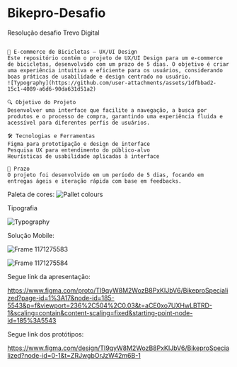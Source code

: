 # Bikepro-Desafio
Resolução desafio Trevo Digital
```

🚴 E-commerce de Bicicletas – UX/UI Design
Este repositório contém o projeto de UX/UI Design para um e-commerce de bicicletas, desenvolvido com um prazo de 5 dias. O objetivo é criar uma experiência intuitiva e eficiente para os usuários, considerando boas práticas de usabilidade e design centrado no usuário.
![Typography](https://github.com/user-attachments/assets/1dfbbad2-15c1-4089-a6d6-90da631d51a2)

🔍 Objetivo do Projeto
Desenvolver uma interface que facilite a navegação, a busca por produtos e o processo de compra, garantindo uma experiência fluida e acessível para diferentes perfis de usuários.

🛠️ Tecnologias e Ferramentas
Figma para prototipação e design de interface
Pesquisa UX para entendimento do público-alvo
Heurísticas de usabilidade aplicadas à interface

📅 Prazo
O projeto foi desenvolvido em um período de 5 dias, focando em entregas ágeis e iteração rápida com base em feedbacks.

```
Paleta de cores:
![Pallet colours](https://github.com/user-attachments/assets/3724512a-6f6f-4ef1-8451-3a16c877f44c)

Tipografia

![Typography](https://github.com/user-attachments/assets/2dc676d9-9f75-414d-88e4-005462b4de22)

Solução Mobile:

![Frame 1171275583](https://github.com/user-attachments/assets/ec78cbd3-3f7a-40c5-8d20-12cd43a642f4)

![Frame 1171275584](https://github.com/user-attachments/assets/c3461c68-da01-4b59-ba4c-d3d881e9a4f5)


Segue link da apresentação:

https://www.figma.com/proto/TI9qyW8M2WozB8PxKIJbV6/BikeproSpecialized?page-id=1%3A17&node-id=185-5543&p=f&viewport=236%2C504%2C0.03&t=aCE0xo7UXHwLBTRD-1&scaling=contain&content-scaling=fixed&starting-point-node-id=185%3A5543

Segue link dos protótipos:

https://www.figma.com/design/TI9qyW8M2WozB8PxKIJbV6/BikeproSpecialized?node-id=0-1&t=ZRJwgbOrJzW42m6B-1
